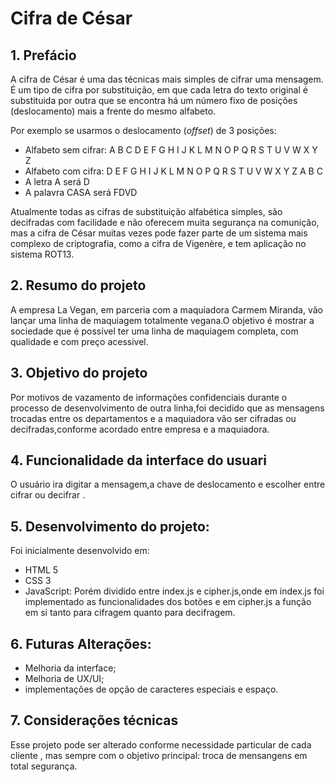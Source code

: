 # Cifra de César
## 1. Prefácio
A cifra de César é uma das técnicas mais simples de cifrar uma mensagem. É um
tipo de cifra por substituição, em que cada letra do texto original é
substituida por outra que se encontra há um número fixo de posições
(deslocamento) mais a frente do mesmo alfabeto.

Por exemplo se usarmos o deslocamento (_offset_) de 3 posições:

* Alfabeto sem cifrar: A B C D E F G H I J K L M N O P Q R S T U V W X Y Z
* Alfabeto com cifra:  D E F G H I J K L M N O P Q R S T U V W X Y Z A B C
* A letra A será D
* A palavra CASA será FDVD

Atualmente todas as cifras de substituição alfabética simples, são decifradas
com facilidade e não oferecem muita segurança na comunição, mas a cifra de César
muitas vezes pode fazer parte de um sistema mais complexo de criptografia, como
a cifra de Vigenère, e tem aplicação no sistema ROT13.

## 2. Resumo do projeto
A empresa La Vegan, em parceria com a maquiadora Carmem Miranda, vão lançar uma linha de maquiagem totalmente vegana.O objetivo é mostrar a sociedade que é possível ter uma linha de maquiagem completa, com qualidade e com preço acessivel.
## 3. Objetivo do projeto
Por motivos de  vazamento de informações confidenciais durante o processo de desenvolvimento de outra linha,foi decidido que as mensagens  trocadas entre os departamentos e a maquiadora vão ser cifradas ou decifradas,conforme  acordado entre empresa e a maquiadora.
## 4.  Funcionalidade da interface do usuari
O usuário ira digitar a mensagem,a chave de deslocamento  e escolher entre cifrar ou decifrar . 
## 5. Desenvolvimento do projeto: 
Foi inicialmente desenvolvido em: 

- HTML 5 
- CSS 3
- JavaScript: Porém dividido entre index.js e cipher.js,onde em index.js foi implementado as funcionalidades dos botões e em cipher.js a função em si tanto para cifragem quanto para decifragem.
## 6. Futuras Alterações: 
- Melhoria da interface;
-  Melhoria de UX/UI;
- implementações de opção de caracteres especiais e espaço.
## 7. Considerações técnicas
 Esse projeto pode ser alterado conforme necessidade particular de cada cliente , mas sempre com o objetivo principal: troca de mensangens em total segurança. 

